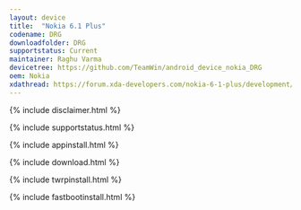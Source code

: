 ```yaml
---
layout: device
title:  "Nokia 6.1 Plus"
codename: DRG
downloadfolder: DRG
supportstatus: Current
maintainer: Raghu Varma
devicetree: https://github.com/TeamWin/android_device_nokia_DRG
oem: Nokia
xdathread: https://forum.xda-developers.com/nokia-6-1-plus/development/recovery-twrp-3-2-3-0-team-win-recovery-t3893909
---
```


{% include disclaimer.html %}

{% include supportstatus.html %}

{% include appinstall.html %}

{% include download.html %}

{% include twrpinstall.html %}

{% include fastbootinstall.html %}
